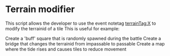 # Terrain modifier

This script allows the developer to use the event notetag <terrainTag:X> to modify the terrainid of a tile
This is useful for example:

Create a 'buff' square that is randomly spawned during the battle
Create a bridge that changes the terrainid from impassable to passable
Create a map where the tide rises and causes tiles to reduce movement
